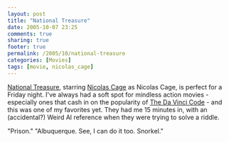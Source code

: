 ```yaml
---
layout: post
title: "National Treasure"
date: 2005-10-07 23:25
comments: true
sharing: true
footer: true
permalink: /2005/10/national-treasure
categories: [Movies]
tags: [movie, nicolas_cage]
---
```

<a href="http://www.imdb.com/title/tt0368891/">National Treasure</a>, starring <a href="http://www.imdb.com/name/nm0000115/">Nicolas Cage</a> as Nicolas Cage, is perfect for a Friday night.  I've always had a soft spot for mindless action movies - especially ones that cash in on the popularity of <a href="http://www.amazon.com/exec/obidos/tg/detail/-/0385504209/">The Da Vinci Code</a> - and this was one of my favorites yet.  They had me 15 minutes in, with an (accidental?) Weird Al reference when they were trying to solve a riddle.

"Prison."
"Albuquerque. See, I can do it too. Snorkel."
